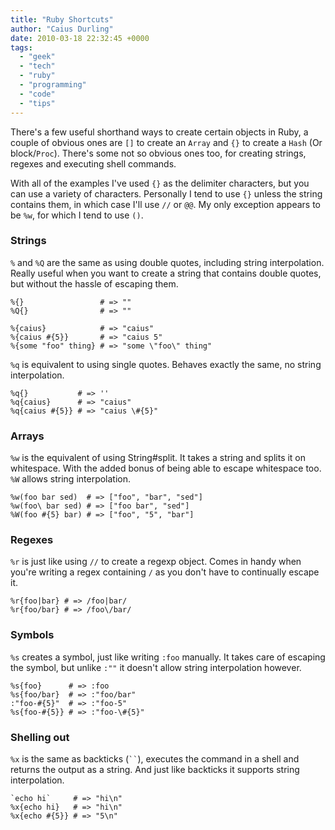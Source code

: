 ```yaml
---
title: "Ruby Shortcuts"
author: "Caius Durling"
date: 2010-03-18 22:32:45 +0000
tags:
  - "geek"
  - "tech"
  - "ruby"
  - "programming"
  - "code"
  - "tips"
---
```


There's a few useful shorthand ways to create certain objects in Ruby, a couple of obvious ones are `[]` to create an `Array` and `{}` to create a `Hash` (Or block/`Proc`). There's some not so obvious ones too, for creating strings, regexes and executing shell commands.

With all of the examples I've used `{}` as the delimiter characters, but you can use a variety of characters. Personally I tend to use `{}` unless the string contains them, in which case I'll use `//` or `@@`. My only exception appears to be `%w`, for which I tend to use `()`.

### Strings

`%` and `%Q` are the same as using double quotes, including string interpolation. Really useful when you want to create a string that contains double quotes, but without the hassle of escaping them.

    %{}                 # => ""
    %Q{}                # => ""
    
    %{caius}            # => "caius"
    %{caius #{5}}       # => "caius 5"
    %{some "foo" thing} # => "some \"foo\" thing"

`%q` is equivalent to using single quotes. Behaves exactly the same, no string interpolation.

    %q{}           # => ''
    %q{caius}      # => "caius"
    %q{caius #{5}} # => "caius \#{5}"

### Arrays

`%w` is the equivalent of using String#split. It takes a string and splits it on whitespace. With the added bonus of being able to escape whitespace too. `%W` allows string interpolation.

    %w(foo bar sed)  # => ["foo", "bar", "sed"]
    %w(foo\ bar sed) # => ["foo bar", "sed"]
    %W(foo #{5} bar) # => ["foo", "5", "bar"]

### Regexes

`%r` is just like using `//` to create a regexp object. Comes in handy when you're writing a regex containing `/` as you don't have to continually escape it.

    %r{foo|bar} # => /foo|bar/
    %r{foo/bar} # => /foo\/bar/

### Symbols

`%s` creates a symbol, just like writing `:foo` manually. It takes care of escaping the symbol, but unlike `:""` it doesn't allow string interpolation however.

    %s{foo}      # => :foo
    %s{foo/bar}  # => :"foo/bar"
    :"foo-#{5}"  # => :"foo-5"
    %s{foo-#{5}} # => :"foo-\#{5}"

### Shelling out

`%x` is the same as backticks (<code>``</code>), executes the command in a shell and returns the output as a string. And just like backticks it supports string interpolation.

    `echo hi`     # => "hi\n"
    %x{echo hi}   # => "hi\n"
    %x{echo #{5}} # => "5\n"
